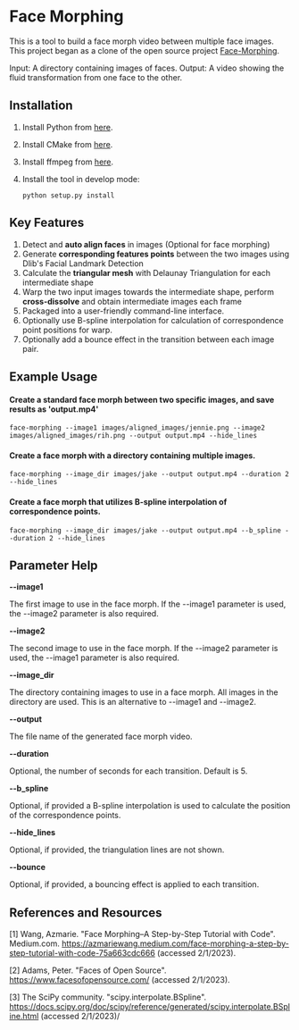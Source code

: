 Face Morphing
===================

This is a tool to build a face morph video between multiple face images.  This project began as a clone of the
open source project [Face-Morphing](https://github.com/Azmarie/Face-Morphing).

Input: A directory containing images of faces.
Output: A video showing the fluid transformation from one face to the other.

Installation
-------------
1.  Install Python from [here](https://www.python.org/).

2.  Install CMake from [here](https://cmake.org/download/).

3.  Install ffmpeg from [here](https://ffmpeg.org/download.html).

4.  Install the tool in develop mode:

    `python setup.py install`

Key Features
-------------
1. Detect and **auto align faces** in images (Optional for face morphing)
2. Generate **corresponding features points** between the two images using Dlib's Facial Landmark Detection
3. Calculate the **triangular mesh** with Delaunay Triangulation for each intermediate shape
4. Warp the two input images towards the intermediate shape, perform **cross-dissolve** and obtain intermediate images each frame
5. Packaged into a user-friendly command-line interface.
6. Optionally use B-spline interpolation for calculation of correspondence point positions for warp.
7. Optionally add a bounce effect in the transition between each image pair.

Example Usage
-------------
#### Create a standard face morph between two specific images, and save results as 'output.mp4'
`face-morphing --image1 images/aligned_images/jennie.png --image2 images/aligned_images/rih.png --output output.mp4 --hide_lines`

#### Create a face morph with a directory containing multiple images.
`face-morphing --image_dir images/jake --output output.mp4 --duration 2 --hide_lines`

#### Create a face morph that utilizes B-spline interpolation of correspondence points.
`face-morphing --image_dir images/jake --output output.mp4 --b_spline --duration 2 --hide_lines`

Parameter Help
--------------
**--image1 <filename>**

The first image to use in the face morph.  If the --image1 parameter is used, the --image2 parameter is also required.

**--image2 <filename>**

The second image to use in the face morph.  If the --image2 parameter is used, the --image1 parameter is also required.

**--image_dir <directory name>**

The directory containing images to use in a face morph.  All images in the directory are used.  This is an alternative to
--image1 and --image2.

**--output <filename>**

The file name of the generated face morph video.

**--duration**

Optional, the number of seconds for each transition.  Default is 5.

**--b_spline**

Optional, if provided a B-spline interpolation is used to calculate the position of the correspondence points.

**--hide_lines**

Optional, if provided, the triangulation lines are not shown.

**--bounce**

Optional, if provided, a bouncing effect is applied to each transition.


References and Resources
------------------------
[1] Wang, Azmarie.  "Face Morphing–A Step-by-Step Tutorial with Code".  Medium.com.  https://azmariewang.medium.com/face-morphing-a-step-by-step-tutorial-with-code-75a663cdc666  (accessed 2/1/2023).

[2] Adams, Peter.  "Faces of Open Source".  https://www.facesofopensource.com/ (accessed 2/1/2023).

[3] The SciPy community. "scipy.interpolate.BSpline".  https://docs.scipy.org/doc/scipy/reference/generated/scipy.interpolate.BSpline.html (accessed 2/1/2023)/
